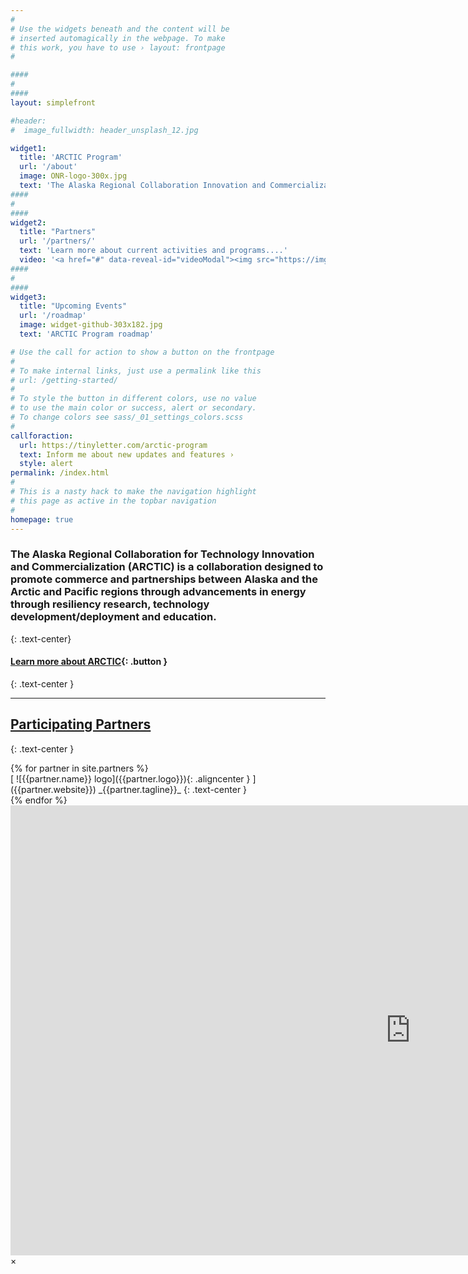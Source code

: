 ```yaml
---
#
# Use the widgets beneath and the content will be
# inserted automagically in the webpage. To make
# this work, you have to use › layout: frontpage
#

####
#
####
layout: simplefront

#header:
#  image_fullwidth: header_unsplash_12.jpg

widget1:
  title: 'ARCTIC Program'
  url: '/about'
  image: ONR-logo-300x.jpg
  text: 'The Alaska Regional Collaboration Innovation and Commercialization (ARCTIC) Program is an Office of Naval Research (ONR) initiative.'
####
#
####
widget2:
  title: "Partners"
  url: '/partners/'
  text: 'Learn more about current activities and programs....'
  video: '<a href="#" data-reveal-id="videoModal"><img src="https://img.youtube.com/vi/90n9ga3SOQQ/0.jpg" width="302" height="182" alt=""/></a>'
####
#
####
widget3:
  title: "Upcoming Events"
  url: '/roadmap'
  image: widget-github-303x182.jpg
  text: 'ARCTIC Program roadmap'

# Use the call for action to show a button on the frontpage
#
# To make internal links, just use a permalink like this
# url: /getting-started/
#
# To style the button in different colors, use no value
# to use the main color or success, alert or secondary.
# To change colors see sass/_01_settings_colors.scss
#
callforaction:
  url: https://tinyletter.com/arctic-program
  text: Inform me about new updates and features ›
  style: alert
permalink: /index.html
#
# This is a nasty hack to make the navigation highlight
# this page as active in the topbar navigation
#
homepage: true
---
```


### The Alaska Regional Collaboration for Technology Innovation and Commercialization (ARCTIC) is a collaboration designed to promote commerce and partnerships between Alaska and the Arctic and Pacific regions through advancements in energy through resiliency research, technology development/deployment and education.
{: .text-center}

#### [Learn more about ARCTIC](/partners){: .button }
{: .text-center }

<hr>

## [Participating Partners](/partners)
{: .text-center }

<div class="row t30">
{% for partner in site.partners %}

<div class="medium-4 columns" markdown="block">
[ ![{{partner.name}} logo]({{partner.logo}}){: .aligncenter } ]({{partner.website}})
_{{partner.tagline}}_
{: .text-center }

</div>
{% endfor %}
</div><!-- /.row -->

<div id="videoModal" class="reveal-modal large" data-reveal="">
  <div class="flex-video widescreen vimeo" style="display: block;">
    <iframe width="1280" height="720" src="https://www.youtube.com/embed/90n9ga3SOQQ" frameborder="0" allowfullscreen></iframe>
  </div>
  <a class="close-reveal-modal">&#215;</a>
</div>
